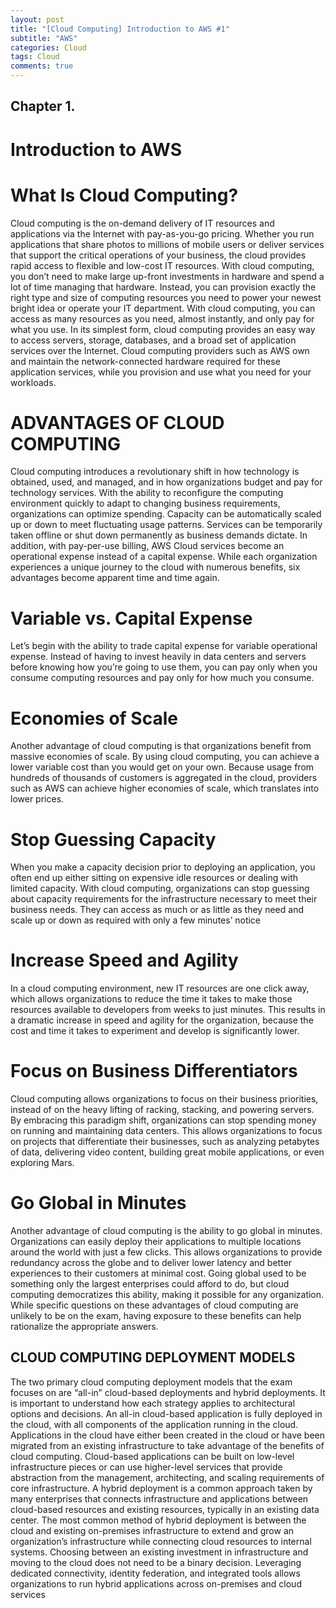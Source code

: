 ```yaml
---  
layout: post  
title: "[Cloud Computing] Introduction to AWS #1"  
subtitle: "AWS"  
categories: Cloud  
tags: Cloud   
comments: true  
---
```


## Chapter 1.   
# Introduction to AWS   

# What Is Cloud Computing?   
Cloud computing is the on-demand delivery of IT resources and applications via the Internet with pay-as-you-go pricing. Whether you run applications that share photos to millions of mobile users or deliver services that support the critical operations of your business, the cloud provides rapid access to flexible and low-cost IT resources. With cloud computing, you don’t need to make large up-front investments in hardware and spend a lot of time managing that hardware. Instead, you can provision exactly the right type and size of computing resources you need to power your newest bright idea or operate your IT department. With cloud computing, you can access as many resources as you need, almost instantly, and only pay for what you use.
In its simplest form, cloud computing provides an easy way to access servers, storage, databases, and a broad set of application services over the Internet. Cloud computing providers such as AWS own and maintain the network-connected hardware required for these application services, while you provision and use what you need for your workloads.

# ADVANTAGES OF CLOUD COMPUTING   
Cloud computing introduces a revolutionary shift in how technology is obtained, used, and managed, and in how organizations budget and pay for technology services. With the ability to reconfigure the computing environment quickly to adapt to changing business requirements, organizations can optimize spending. Capacity can be automatically scaled up or down to meet fluctuating usage patterns. Services can be temporarily taken offline or shut down permanently as business demands dictate. In addition, with pay-per-use billing, AWS Cloud services become an operational expense instead of a capital expense.
While each organization experiences a unique journey to the cloud with numerous benefits, six advantages become apparent time and time again.   

# Variable vs. Capital Expense   
Let’s begin with the ability to trade capital expense for variable operational expense. Instead of having to invest heavily in data centers and servers before knowing how you’re going to use them, you can pay only when you consume computing resources and pay only for how much you consume.   

# Economies of Scale   
Another advantage of cloud computing is that organizations benefit from massive economies of scale. By using cloud computing, you can achieve a lower variable cost than you would get on your own. Because usage from hundreds of thousands of customers is aggregated in the cloud, providers such as AWS can achieve higher economies of scale, which translates into lower prices.   

# Stop Guessing Capacity   
When you make a capacity decision prior to deploying an application, you often end up either sitting on expensive idle resources or dealing with limited capacity. With cloud computing, organizations can stop guessing about capacity requirements for the infrastructure necessary to meet their business needs. They can access as much or as little as they need and scale up or down as required with only a few minutes’ notice   

# Increase Speed and Agility   
In a cloud computing environment, new IT resources are one click away, which allows organizations to reduce the time it takes to make those resources available to developers from weeks to just minutes. This results in a dramatic increase in speed and agility for the organization, because the cost and time it takes to experiment and develop is significantly lower.   

# Focus on Business Differentiators   
Cloud computing allows organizations to focus on their business priorities, instead of on the heavy lifting of racking, stacking, and powering servers. By embracing this paradigm shift, organizations can stop spending money on running and maintaining data centers. This allows organizations to focus on projects that differentiate their businesses, such as analyzing petabytes of data, delivering video content, building great mobile applications, or even exploring Mars.   

# Go Global in Minutes   
Another advantage of cloud computing is the ability to go global in minutes. Organizations can easily deploy their applications to multiple locations around the world with just a few clicks. This allows organizations to provide redundancy across the globe and to deliver lower latency and better experiences to their customers at minimal cost. Going global used to be something only the largest enterprises could afford to do, but cloud computing democratizes this ability, making it possible for any organization.
While specific questions on these advantages of cloud computing are unlikely to be on the exam, having exposure to these benefits can help rationalize the appropriate answers.
   
   
## CLOUD COMPUTING DEPLOYMENT MODELS   
The two primary cloud computing deployment models that the exam focuses on are “all-in” cloud-based deployments and hybrid deployments. It is important to understand how each strategy applies to architectural options and decisions.
An all-in cloud-based application is fully deployed in the cloud, with all components of the application running in the cloud. Applications in the cloud have either been created in the cloud or have been migrated from an existing infrastructure to take advantage of the benefits of cloud computing. Cloud-based applications can be built on low-level infrastructure pieces or can use higher-level services that provide abstraction from the management, architecting, and scaling requirements of core infrastructure.
A hybrid deployment is a common approach taken by many enterprises that connects infrastructure and applications between cloud-based resources and existing resources, typically in an existing data center. The most common method of hybrid deployment is between the cloud and existing on-premises infrastructure to extend and grow an organization’s infrastructure while connecting cloud resources to internal systems. Choosing between an existing investment in infrastructure and moving to the cloud does not need to be a binary decision. Leveraging dedicated connectivity, identity federation, and integrated tools allows organizations to run hybrid applications across on-premises and cloud services
   
